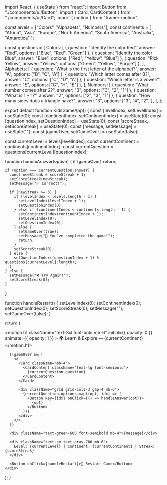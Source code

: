 import React, { useState } from "react";
import Button from "./components/ui/Button";
import { Card, CardContent } from "./components/ui/Card";
import { motion } from "framer-motion";

const levels = ["Colors", "Alphabets", "Numbers"];
const continents = [
  "Africa", "Asia", "Europe", "North America",
  "South America", "Australia", "Antarctica"
];

const questions = {
  Colors: [
    { question: "Identify the color Red", answer: "Red", options: ["Blue", "Red", "Green"] },
    { question: "Identify the color Blue", answer: "Blue", options: ["Red", "Yellow", "Blue"] },
    { question: "Pick Yellow", answer: "Yellow", options: ["Green", "Yellow", "Purple"] },
  ],
  Alphabets: [
    { question: "What is the first letter of the alphabet?", answer: "A", options: ["B", "C", "A"] },
    { question: "Which letter comes after B?", answer: "C", options: ["C", "D", "A"] },
    { question: "Which letter is a vowel?", answer: "E", options: ["G", "H", "E"] },
  ],
  Numbers: [
    { question: "What number comes after 2?", answer: "3", options: ["3", "2", "1"] },
    { question: "What is 1 + 1?", answer: "2", options: ["2", "3", "1"] },
    { question: "How many sides does a triangle have?", answer: "3", options: ["3", "4", "2"] },
  ],
};

export default function KidsGameApp() {
  const [levelIndex, setLevelIndex] = useState(0);
  const [continentIndex, setContinentIndex] = useState(0);
  const [questionIndex, setQuestionIndex] = useState(0);
  const [scoreStreak, setScoreStreak] = useState(0);
  const [message, setMessage] = useState("");
  const [gameOver, setGameOver] = useState(false);

  const currentLevel = levels[levelIndex];
  const currentContinent = continents[continentIndex];
  const currentQuestion = questions[currentLevel][questionIndex];

  function handleAnswer(option) {
    if (gameOver) return;

    if (option === currentQuestion.answer) {
      const newStreak = scoreStreak + 1;
      setScoreStreak(newStreak);
      setMessage("✅ Correct!");

      if (newStreak >= 3) {
        if (levelIndex < levels.length - 1) {
          setLevelIndex(levelIndex + 1);
          setQuestionIndex(0);
        } else if (continentIndex < continents.length - 1) {
          setContinentIndex(continentIndex + 1);
          setLevelIndex(0);
          setQuestionIndex(0);
        } else {
          setGameOver(true);
          setMessage("🎉 You've completed the game!");
          return;
        }
        setScoreStreak(0);
      } else {
        setQuestionIndex((questionIndex + 1) % questions[currentLevel].length);
      }
    } else {
      setMessage("❌ Try Again!");
      setScoreStreak(0);
    }
  }

  function handleRestart() {
    setLevelIndex(0);
    setContinentIndex(0);
    setQuestionIndex(0);
    setScoreStreak(0);
    setMessage("");
    setGameOver(false);
  }

  return (
    <div className="p-4 max-w-xl mx-auto text-center">
      <motion.h1
        className="text-3xl font-bold mb-6"
        initial={{ opacity: 0 }}
        animate={{ opacity: 1 }}
      >
        🌍 Learn & Explore — {currentContinent}
      </motion.h1>

      {!gameOver && (
        <>
          <Card className="mb-4">
            <CardContent className="text-lg font-semibold">
              {currentQuestion.question}
            </CardContent>
          </Card>

          <div className="grid grid-cols-3 gap-4 mb-6">
            {currentQuestion.options.map((opt, idx) => (
              <Button key={idx} onClick={() => handleAnswer(opt)}>
                {opt}
              </Button>
            ))}
          </div>
        </>
      )}

      <div className="text-green-600 font-semibold mb-4">{message}</div>

      <div className="text-sm text-gray-700 mb-6">
        Level: {currentLevel} | Continent: {currentContinent} | Streak: {scoreStreak}
      </div>

      <Button onClick={handleRestart}>🔄 Restart Game</Button>
    </div>
  );
}
